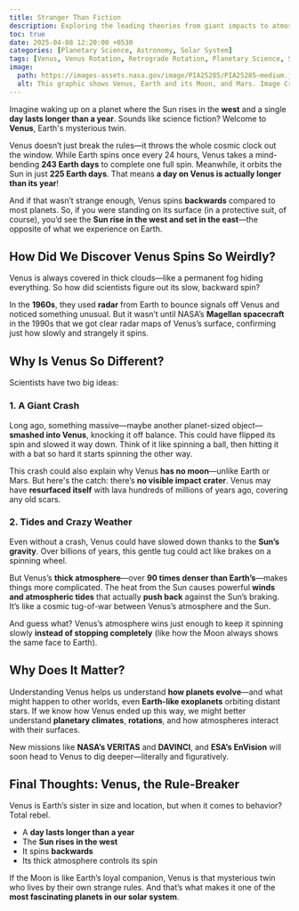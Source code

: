 ```yaml
---
title: Stranger Than Fiction
description: Exploring the leading theories from giant impacts to atmospheric tides behind Venus unique planetary dynamics
toc: true
date: 2025-04-08 12:20:00 +0530
categories: [Planetary Science, Astronomy, Solar System]
tags: [Venus, Venus Rotation, Retrograde Rotation, Planetary Science, Solar System, Astronomy, Tidal Forces, Giant Impact Hypothesis, Atmospheric Dynamics, Day Longer Than Year]
image:
  path: https://images-assets.nasa.gov/image/PIA25285/PIA25285~medium.jpg  # External image link
  alt: This graphic shows Venus, Earth and its Moon, and Mars. Image Credit - NASA
---
```


Imagine waking up on a planet where the Sun rises in the **west** and a single **day lasts longer than a year**. Sounds like science fiction? Welcome to **Venus**, Earth's mysterious twin.

Venus doesn’t just break the rules—it throws the whole cosmic clock out the window. While Earth spins once every 24 hours, Venus takes a mind-bending **243 Earth days** to complete one full spin. Meanwhile, it orbits the Sun in just **225 Earth days**. That means **a day on Venus is actually longer than its year**!

And if that wasn’t strange enough, Venus spins **backwards** compared to most planets. So, if you were standing on its surface (in a protective suit, of course), you’d see the **Sun rise in the west and set in the east**—the opposite of what we experience on Earth.

## **How Did We Discover Venus Spins So Weirdly?**

Venus is always covered in thick clouds—like a permanent fog hiding everything. So how did scientists figure out its slow, backward spin?

In the **1960s**, they used **radar** from Earth to bounce signals off Venus and noticed something unusual. But it wasn’t until NASA’s **Magellan spacecraft** in the 1990s that we got clear radar maps of Venus’s surface, confirming just how slowly and strangely it spins.

## **Why Is Venus So Different?**

Scientists have two big ideas:

### **1. A Giant Crash**

Long ago, something massive—maybe another planet-sized object—**smashed into Venus**, knocking it off balance. This could have flipped its spin and slowed it way down. Think of it like spinning a ball, then hitting it with a bat so hard it starts spinning the other way.

This crash could also explain why Venus **has no moon**—unlike Earth or Mars. But here's the catch: there’s **no visible impact crater**. Venus may have **resurfaced itself** with lava hundreds of millions of years ago, covering any old scars.

### **2. Tides and Crazy Weather**

Even without a crash, Venus could have slowed down thanks to the **Sun’s gravity**. Over billions of years, this gentle tug could act like brakes on a spinning wheel.

But Venus’s **thick atmosphere**—over **90 times denser than Earth’s**—makes things more complicated. The heat from the Sun causes powerful **winds and atmospheric tides** that actually **push back** against the Sun’s braking. It’s like a cosmic tug-of-war between Venus’s atmosphere and the Sun.

And guess what? Venus’s atmosphere wins just enough to keep it spinning slowly **instead of stopping completely** (like how the Moon always shows the same face to Earth).

## **Why Does It Matter?**

Understanding Venus helps us understand **how planets evolve**—and what might happen to other worlds, even **Earth-like exoplanets** orbiting distant stars. If we know how Venus ended up this way, we might better understand **planetary climates**, **rotations**, and how atmospheres interact with their surfaces.

New missions like **NASA’s VERITAS** and **DAVINCI**, and **ESA’s EnVision** will soon head to Venus to dig deeper—literally and figuratively.

## **Final Thoughts: Venus, the Rule-Breaker**

Venus is Earth’s sister in size and location, but when it comes to behavior? Total rebel.

- A **day lasts longer than a year**
- The **Sun rises in the west**
- It spins **backwards**
- Its thick atmosphere controls its spin

If the Moon is like Earth’s loyal companion, Venus is that mysterious twin who lives by their own strange rules. And that’s what makes it one of the **most fascinating planets in our solar system**.